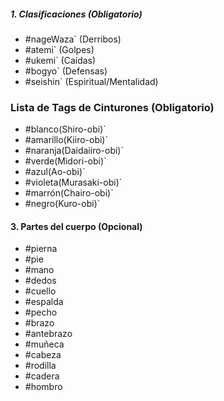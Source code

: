 
##### **1. Clasificaciones (Obligatorio)**

- #nageWaza` (Derribos)
- #atemi` (Golpes)
- #ukemi` (Caídas)
- #bogyo` (Defensas)
- #seishin` (Espiritual/Mentalidad)
### **Lista de Tags de Cinturones (Obligatorio)**
- #blanco(Shiro-obi)`
- #amarillo(Kiiro-obi)`
- #naranja(Daidaiiro-obi)`    
- #verde(Midori-obi)`
- #azul(Ao-obi)`
- #violeta(Murasaki-obi)`    
- #marrón(Chairo-obi)`
- #negro(Kuro-obi)`
#### **3. Partes del cuerpo (Opcional)**

- #pierna
- #pie
- #mano
- #dedos
- #cuello
- #espalda
- #pecho
- #brazo
- #antebrazo
- #muñeca
- #cabeza
- #rodilla
- #cadera
- #hombro